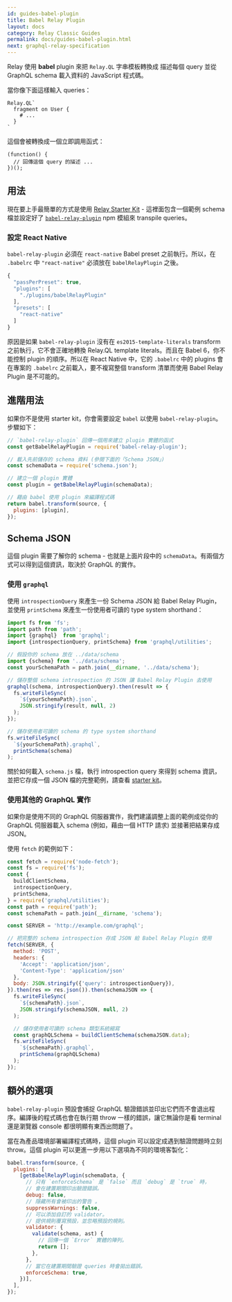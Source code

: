 ```yaml
---
id: guides-babel-plugin
title: Babel Relay Plugin
layout: docs
category: Relay Classic Guides
permalink: docs/guides-babel-plugin.html
next: graphql-relay-specification
---
```


Relay 使用 **babel** plugin 來把 `Relay.QL` 字串模板轉換成
描述每個 query 並從 GraphQL schema 載入資料的
JavaScript 程式碼。

當你像下面這樣輸入 queries：

```
Relay.QL`
  fragment on User {
    # ...
  }
`
```

這個會被轉換成一個立即調用函式：

```
(function() {
  // 回傳這個 query 的描述 ...
})();
```

## 用法

現在要上手最簡單的方式是使用 [Relay Starter Kit](https://github.com/relayjs/relay-starter-kit) - 這裡面包含一個範例 schema 檔並設定好了 [`babel-relay-plugin`](https://www.npmjs.com/package/babel-relay-plugin) npm 模組來 transpile queries。

### 設定 React Native

`babel-relay-plugin` 必須在 `react-native` Babel preset 之前執行。所以，在 `.babelrc` 中 `"react-native"` 必須放在 `babelRelayPlugin` 之後。

```javascript
{
  "passPerPreset": true,
  "plugins": [
    "./plugins/babelRelayPlugin"
  ],
  "presets": [
    "react-native"
  ]
}
```

原因是如果 `babel-relay-plugin` 沒有在 `es2015-template-literals` transform 之前執行，它不會正確地轉換 Relay.QL template literals。而且在 Babel 6，你不能控制 plugin 的順序。所以在 React Native 中，它的 `.babelrc` 中的 plugins 會在專案的 `.babelrc` 之前載入，要不複寫整個 transform 清單而使用 Babel Relay Plugin 是不可能的。


## 進階用法

如果你不是使用 starter kit，你會需要設定 `babel` 以使用 `babel-relay-plugin`。步驟如下：

```javascript
// `babel-relay-plugin` 回傳一個用來建立 plugin 實體的函式
const getBabelRelayPlugin = require('babel-relay-plugin');

// 載入先前儲存的 schema 資料 (參閱下面的「Schema JSON」)
const schemaData = require('schema.json');

// 建立一個 plugin 實體
const plugin = getBabelRelayPlugin(schemaData);

// 藉由 babel 使用 plugin 來編譯程式碼
return babel.transform(source, {
  plugins: [plugin],
});
```

## Schema JSON

這個 plugin 需要了解你的 schema - 也就是上面片段中的 `schemaData`。有兩個方式可以得到這個資訊，取決於 GraphQL 的實作。

### 使用 `graphql`

使用 `introspectionQuery` 來產生一份 Schema JSON 給 Babel Relay Plugin，並使用 `printSchema` 來產生一份使用者可讀的 type system shorthand：

```javascript
import fs from 'fs';
import path from 'path';
import {graphql}  from 'graphql';
import {introspectionQuery, printSchema} from 'graphql/utilities';

// 假設你的 schema 放在 ../data/schema
import {schema} from '../data/schema';
const yourSchemaPath = path.join(__dirname, '../data/schema');

// 儲存整個 schema introspection 的 JSON 讓 Babel Relay Plugin 去使用
graphql(schema, introspectionQuery).then(result => {
  fs.writeFileSync(
    `${yourSchemaPath}.json`,
    JSON.stringify(result, null, 2)
  );
});

// 儲存使用者可讀的 schema 的 type system shorthand
fs.writeFileSync(
  `${yourSchemaPath}.graphql`,
  printSchema(schema)
);
```

關於如何載入 `schema.js` 檔，執行 introspection query 來得到 schema 資訊，並把它存成一個 JSON 檔的完整範例，請查看 [starter kit](https://github.com/relayjs/relay-starter-kit/blob/master/scripts/updateSchema.js)。

### 使用其他的 GraphQL 實作

如果你是使用不同的 GraphQL 伺服器實作，我們建議調整上面的範例成從你的 GraphQL 伺服器載入 schema (例如，藉由一個 HTTP 請求) 並接著把結果存成 JSON。

使用 `fetch` 的範例如下：

```javascript
const fetch = require('node-fetch');
const fs = require('fs');
const {
  buildClientSchema,
  introspectionQuery,
  printSchema,
} = require('graphql/utilities');
const path = require('path');
const schemaPath = path.join(__dirname, 'schema');

const SERVER = 'http://example.com/graphql';

// 把完整的 schema introspection 存成 JSON 給 Babel Relay Plugin 使用
fetch(SERVER, {
  method: 'POST',
  headers: {
    'Accept': 'application/json',
    'Content-Type': 'application/json'
  },
  body: JSON.stringify({'query': introspectionQuery}),
}).then(res => res.json()).then(schemaJSON => {
  fs.writeFileSync(
    `${schemaPath}.json`,
    JSON.stringify(schemaJSON, null, 2)
  );

  // 儲存使用者可讀的 schema 類型系統縮寫
  const graphQLSchema = buildClientSchema(schemaJSON.data);
  fs.writeFileSync(
    `${schemaPath}.graphql`,
    printSchema(graphQLSchema)
  );
});
```

## 額外的選項

`babel-relay-plugin` 預設會捕捉 GraphQL 驗證錯誤並印出它們而不會退出程序。編譯後的程式碼也會在執行期 throw 一樣的錯誤，讓它無論你是看 terminal 還是瀏覽器 console 都很明顯有東西出問題了。

當在為產品環境部署編譯程式碼時，這個 plugin 可以設定成遇到驗證問題時立刻 throw。這個 plugin 可以更進一步用以下選項為不同的環境客製化：

```javascript
babel.transform(source, {
  plugins: [
    [getBabelRelayPlugin(schemaData, {
      // 只有 `enforceSchema` 是 `false` 而且 `debug` 是 `true` 時，
      // 會在建置期間印出驗證錯誤。
      debug: false,
      // 隱藏所有會被印出的警告 。
      suppressWarnings: false,
      // 可以添加自訂的 validator。
      // 提供規則覆寫預設，並忽略預設的規則。
      validator: {
        validate(schema, ast) {
          // 回傳一個 `Error` 實體的陣列。
          return [];
        },
      },
      // 當它在建置期間驗證 queries 時會拋出錯誤。
      enforceSchema: true,
    })],
  ],
});
```
